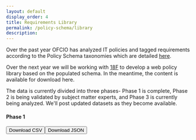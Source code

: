 ```yaml
---
layout: default
display_order: 4
title: Requirements Library 
permalink: /policy-schema/library
description: 
---
```


Over the past year OFCIO has analyzed IT policies and tagged requirements according to the Policy Schema taxonomies which are detailed [here]( https://policy.cio.gov/taxonomies/).  

Over the next year we will be working with [18F](18f.gsa.gov) to develop a web policy library based on the populated schema.  In the meantime, the content is available for download here.

The data is currently divided into three phases- Phase 1 is complete, Phase 2 is being validated by subject matter experts, and Phase 3 is currently being analyzed.  We'll post updated datasets as they become available.   

#### Phase 1   
<a href="{{ site.baseurl }}/assets/Phase1_CombinedQA_AllPhase1_Nov21.csv"><button>Download CSV</button></a><a href="{{ site.baseurl }}/assets/policy.json"><button>Download JSON</button></a>

